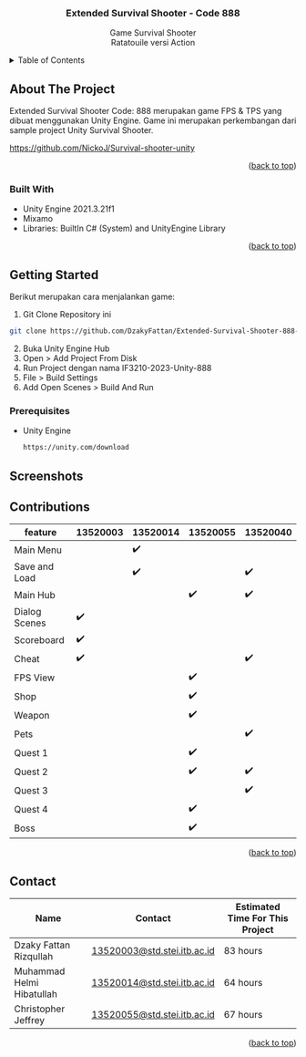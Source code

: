 <a id="readme-top"></a>
<br />

<div align="center">
  <h3 align="center">Extended Survival Shooter - Code 888</h3>

  <p align="center">
    Game Survival Shooter<br>
    Ratatouile versi Action
</div>

<!-- TABLE OF CONTENTS -->
<details>
  <summary>Table of Contents</summary>
  <ol>
    <li>
      <a href="#about-the-project">About The Project</a>
      <ul>
        <li><a href="#built-with">Built With</a></li>
      </ul>
    </li>
    <li>
      <a href="#getting-started">Getting Started</a>
      <ul>
        <li><a href="#prerequisites">Prerequisites</a></li>
      </ul>
    </li>
    <li><a href="#screenshots">Usage</a></li>
    <li><a href="#contributions">Contributions</a></li>
    <li><a href="#contact">Contact</a></li>
  </ol>
</details>

<!-- ABOUT THE PROJECT -->

## About The Project

Extended Survival Shooter Code: 888 merupakan game FPS & TPS yang dibuat menggunakan Unity Engine. Game ini merupakan perkembangan dari sample project Unity Survival Shooter.

https://github.com/NickoJ/Survival-shooter-unity



<p align="right">(<a href="#readme-top">back to top</a>)</p>

### Built With

- Unity Engine 2021.3.21f1
- Mixamo
- Libraries: BuiltIn C# (System) and UnityEngine Library

<p align="right">(<a href="#readme-top">back to top</a>)</p>

<!-- GETTING STARTED -->

## Getting Started

Berikut merupakan cara menjalankan game:
1. Git Clone Repository ini
<!-- Command -->
```bash
git clone https://github.com/DzakyFattan/Extended-Survival-Shooter-888-Edition.git
```
2. Buka Unity Engine Hub
3. Open > Add Project From Disk
4. Run Project dengan nama IF3210-2023-Unity-888
5. File > Build Settings
6. Add Open Scenes > Build And Run

### Prerequisites

- Unity Engine 
  ```sh
  https://unity.com/download
  ```

<!-- SCREENSHOT EXAMPLES -->

## Screenshots

<!-- CONTRIBUTING -->

## Contributions

| feature            | 13520003           | 13520014           | 13520055           | 13520040           
| ------------------ | ------------------ | ------------------ | ------------------ | ------------------ 
| Main Menu          |                    | :heavy_check_mark: |                    |
| Save and Load      |                    | :heavy_check_mark: |                    | :heavy_check_mark: 
| Main Hub           |                    |                    | :heavy_check_mark: | :heavy_check_mark: 
| Dialog Scenes      | :heavy_check_mark: |                    |                    |
| Scoreboard         | :heavy_check_mark: |                    |                    |
| Cheat              | :heavy_check_mark: |                    |                    | :heavy_check_mark: 
| FPS View           |                    |                    | :heavy_check_mark: |
| Shop               |                    |                    | :heavy_check_mark: |
| Weapon             |                    |                    | :heavy_check_mark: |
| Pets               |                    |                    |                    | :heavy_check_mark: 
| Quest 1            |                    |                    | :heavy_check_mark: |
| Quest 2            |                    |                    | :heavy_check_mark: | :heavy_check_mark: 
| Quest 3            |                    |                    |                    | :heavy_check_mark: 
| Quest 4            |                    |                    | :heavy_check_mark: |
| Boss               |                    |                    | :heavy_check_mark: |

<p align="right">(<a href="#readme-top">back to top</a>)</p>

<!-- CONTACT -->

## Contact

| Name                      | Contact                     | Estimated Time For This Project |
| ------------------------- | --------------------------- | ------------------------------- |
| Dzaky Fattan Rizqullah    | 13520003@std.stei.itb.ac.id | 83 hours                        |
| Muhammad Helmi Hibatullah | 13520014@std.stei.itb.ac.id | 64 hours                        |
| Christopher Jeffrey       | 13520055@std.stei.itb.ac.id | 67 hours                        |

<p align="right">(<a href="#readme-top">back to top</a>)</p>
